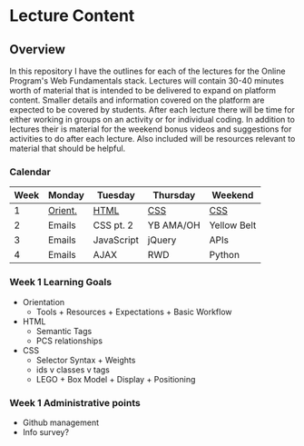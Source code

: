 # Lecture Content

## Overview
In this repository I have the outlines for each of the lectures for the Online Program's Web Fundamentals stack. Lectures will contain 30-40 minutes worth of material that is intended to be delivered to expand on platform content. Smaller details and information covered on the platform are expected to be covered by students. After each lecture there will be time for either working in groups on an activity or for individual coding. In addition to lectures their is material for the weekend bonus videos and suggestions for activities to do after each lecture. Also included will be resources relevant to material that should be helpful.

### Calendar
|Week |   Monday   |    Tuesday    |   Thursday    |   Weekend   |
|-----|  -------   |  -----------  |  -----------  |  ---------  |
|  1  | [Orient.]()|   [HTML]()    |    [CSS]()    |  [CSS]()    |
|  2  |   Emails   |   CSS pt. 2   |    YB AMA/OH  | Yellow Belt |
|  3  |  Emails    |  JavaScript   |  jQuery       | APIs        |
|  4  |  Emails    |   AJAX        |   RWD         |  Python     |

### Week 1 Learning Goals
- Orientation
  - Tools + Resources + Expectations + Basic Workflow
- HTML
  - Semantic Tags
  - PCS relationships
- CSS
  - Selector Syntax + Weights
  - ids v classes v tags
  - LEGO + Box Model + Display + Positioning

### Week 1 Administrative points
- Github management
- Info survey?

